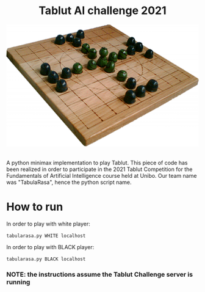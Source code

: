 <h1 align="center">Tablut AI  challenge 2021</h1>
<p align="center">

<div align="center">
    <img src="tablut.png"  alt="Tablut Game"/>
</div>

<br> 

A python minimax implementation to play Tablut. This piece of code has been realized in order to participate in the 2021 Tablut Competition for the Fundamentals of Artificial Intelligence course held at Unibo. Our team name was "TabulaRasa", hence the python script name.

# How to run

In order to play with white player:
```
tabularasa.py WHITE localhost
```
  
In order to play with BLACK player:
```
tabularasa.py BLACK localhost
```

### NOTE: the instructions assume the Tablut Challenge server is running
